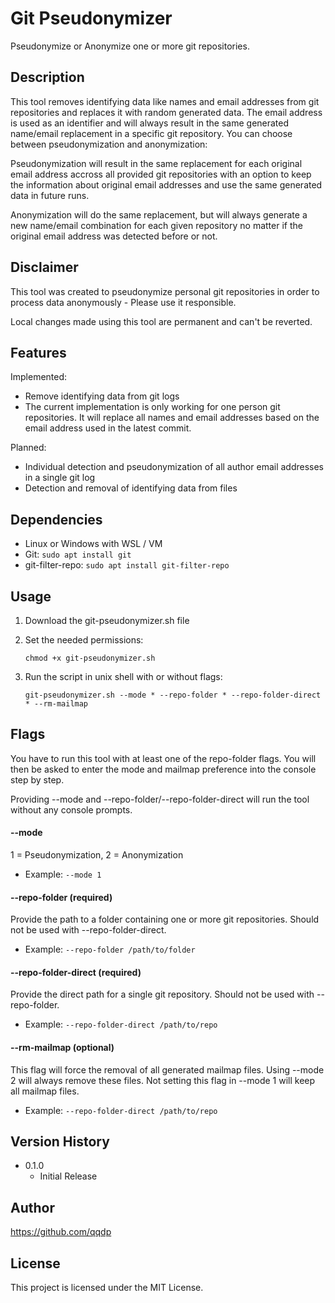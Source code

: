 # Git Pseudonymizer

Pseudonymize or Anonymize one or more git repositories.

## Description

This tool removes identifying data like names and email addresses from git repositories and replaces it with random generated data. The email address is used as an identifier and will always result in the same generated name/email replacement in a specific git repository. You can choose between pseudonymization and anonymization:

Pseudonymization will result in the same replacement for each original email address accross all provided git repositories with an option to keep the information about original email addresses and use the same generated data in future runs.

Anonymization will do the same replacement, but will always generate a new name/email combination for each given repository no matter if the original email address was detected before or not.

## Disclaimer

This tool was created to pseudonymize personal git repositories in order to process data anonymously - Please use it responsible.

Local changes made using this tool are permanent and can't be reverted.

## Features

Implemented:

* Remove identifying data from git logs
* The current implementation is only working for one person git repositories. It will replace all names and email addresses based on the email address used in the latest commit.

Planned:

* Individual detection and pseudonymization of all author email addresses in a single git log
* Detection and removal of identifying data from files

## Dependencies

* Linux or Windows with WSL / VM
* Git: `sudo apt install git`
* git-filter-repo: `sudo apt install git-filter-repo`

## Usage

1. Download the git-pseudonymizer.sh file

2. Set the needed permissions:
   
   ```shell
   chmod +x git-pseudonymizer.sh
   ```

3. Run the script in unix shell with or without flags:
   
   ```shell
   git-pseudonymizer.sh --mode * --repo-folder * --repo-folder-direct * --rm-mailmap
   ```

## Flags

You have to run this tool with at least one of the repo-folder flags. You will then be asked to enter the mode and mailmap preference into the console step by step.

Providing --mode and --repo-folder/--repo-folder-direct will run the tool without any console prompts.

#### --mode

1 = Pseudonymization, 2 = Anonymization

- Example: `--mode 1`

#### --repo-folder (required)

Provide the path to a folder containing one or more git repositories. Should not be used with --repo-folder-direct.

- Example: `--repo-folder /path/to/folder`

#### --repo-folder-direct (required)

Provide the direct path for a single git repository. Should not be used with --repo-folder.

- Example: `--repo-folder-direct /path/to/repo`

#### --rm-mailmap (optional)

This flag will force the removal of all generated mailmap files. Using --mode 2 will always remove these files. Not setting this flag in --mode 1 will keep all mailmap files.

- Example: `--repo-folder-direct /path/to/repo`

## Version History

* 0.1.0
  * Initial Release

## Author

https://github.com/qqdp

## License

This project is licensed under the MIT License.